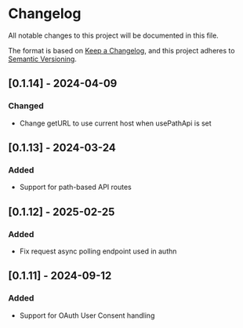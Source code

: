 # Changelog

All notable changes to this project will be documented in this file.

The format is based on [Keep a Changelog](https://keepachangelog.com/en/1.0.0/),
and this project adheres to [Semantic Versioning](https://semver.org/spec/v2.0.0.html).

## [0.1.14] - 2024-04-09

### Changed

- Change getURL to use current host when usePathApi is set

## [0.1.13] - 2024-03-24

### Added

- Support for path-based API routes

## [0.1.12] - 2025-02-25

### Added

- Fix request async polling endpoint used in authn

## [0.1.11] - 2024-09-12

### Added

- Support for OAuth User Consent handling
